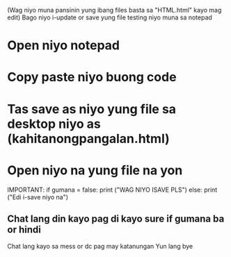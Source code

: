 (Wag niyo muna pansinin yung ibang files basta sa "HTML.html" kayo mag edit)
Bago niyo i-update or save yung file testing niyo muna sa notepad
  # Open niyo notepad
  # Copy paste niyo buong code
  # Tas save as niyo yung file sa desktop niyo as (kahitanongpangalan.html)
  # Open niyo na yung file na yon

  IMPORTANT:
  if gumana = false:
        print ("WAG NIYO ISAVE PLS")
  else:
        print ("Edi i-save niyo na")
  ## Chat lang din kayo pag di kayo sure if gumana ba or hindi

Chat lang kayo sa mess or dc pag may katanungan
Yun lang bye 
